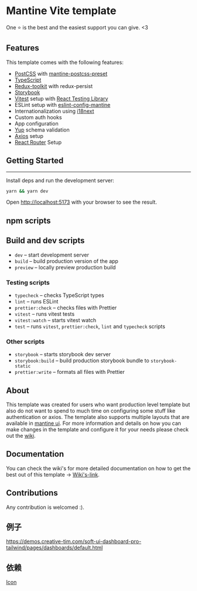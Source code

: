 # Mantine Vite template

One ⭐ is the best and the easiest support you can give. <3

## Features

This template comes with the following features:

- [PostCSS](https://postcss.org/) with [mantine-postcss-preset](https://mantine.dev/styles/postcss-preset)
- [TypeScript](https://www.typescriptlang.org/)
- [Redux-toolkit](https://redux-toolkit.js.org/) with redux-persist
- [Storybook](https://storybook.js.org/)
- [Vitest](https://vitest.dev/) setup with [React Testing Library](https://testing-library.com/docs/react-testing-library/intro)
- ESLint setup with [eslint-config-mantine](https://github.com/mantinedev/eslint-config-mantine)
- Internationalization using [i18next](https://www.i18next.com/)
- Custom auth hooks
- App configuration
- [Yup](https://www.npmjs.com/package/yup) schema validation
- [Axios](https://axios-http.com/docs/intro) setup
- [React Router](https://reactrouter.com/en/main) Setup

## Getting Started

___
Install deps and run the development server:

```bash
yarn && yarn dev
```

Open [http://localhost:5173](http://localhost:5173) with your browser to see the result.

## npm scripts

## Build and dev scripts

- `dev` – start development server
- `build` – build production version of the app
- `preview` – locally preview production build

### Testing scripts

- `typecheck` – checks TypeScript types
- `lint` – runs ESLint
- `prettier:check` – checks files with Prettier
- `vitest` – runs vitest tests
- `vitest:watch` – starts vitest watch
- `test` – runs `vitest`, `prettier:check`, `lint` and `typecheck` scripts

### Other scripts

- `storybook` – starts storybook dev server
- `storybook:build` – build production storybook bundle to `storybook-static`
- `prettier:write` – formats all files with Prettier

## About

This template was created for users who want production level template but also do not want to spend to much time on configuring some stuff like authentication or axios.
The template also supports multiple layouts that are available in [mantine ui](https://ui.mantine.dev/category/navbars/). For more information and details on how you can make changes in the template and configure it for your needs please check out the [wiki](https://github.com/auronvila/mantine-template/wiki).

## Documentation

You can check the wiki's for more detailed documentation on how to get the best out of this template -> [Wiki's-link](https://github.com/auronvila/mantine-template/wiki).

## Contributions

Any contribution is welcomed :).

## 例子

<https://demos.creative-tim.com/soft-ui-dashboard-pro-tailwind/pages/dashboards/default.html>

## 依赖

[Icon](https://tablericons.com)
